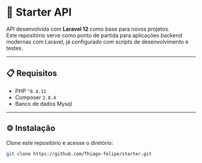 # 🚀 Starter API

API desenvolvida com **Laravel 12** como base para novos projetos.  
Este repositório serve como ponto de partida para aplicações backend modernas com Laravel, já configurado com scripts de desenvolvimento e testes.

---

## 📋 Requisitos

- PHP `^8.4.11`
- Composer `2.8.4`
- Banco de dados Mysql

---

## ⚙️ Instalação

Clone este repositório e acesse o diretório:

```bash
git clone https://github.com/Thiago-felipe/starter.git
